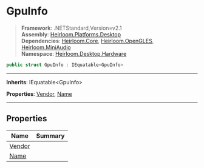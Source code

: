 # GpuInfo

> **Framework**: .NETStandard,Version=v2.1  
> **Assembly**: [Heirloom.Platforms.Desktop][0]  
> **Dependencies**: [Heirloom.Core][1], [Heirloom.OpenGLES][2], [Heirloom.MiniAudio][3]  
> **Namespace**: [Heirloom.Desktop.Hardware][0]  

```cs
public struct GpuInfo : IEquatable<GpuInfo>
```

--------------------------------------------------------------------------------

**Inherits**: IEquatable\<GpuInfo>

**Properties**: [Vendor][4], [Name][5]

--------------------------------------------------------------------------------

## Properties

| Name        | Summary |
|-------------|---------|
| [Vendor][4] |         |
| [Name][5]   |         |

[0]: ../Heirloom.Platforms.Desktop.md
[1]: ../Heirloom.Core.md
[2]: ../Heirloom.OpenGLES.md
[3]: ../Heirloom.MiniAudio.md
[4]: Heirloom.Desktop.Hardware.GpuInfo.Vendor.md
[5]: Heirloom.Desktop.Hardware.GpuInfo.Name.md
